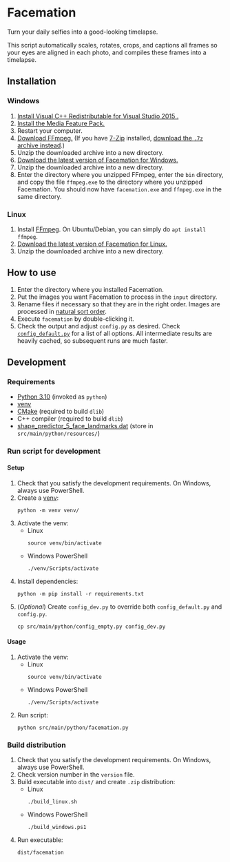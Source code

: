 # Facemation
Turn your daily selfies into a good-looking timelapse.

This script automatically scales, rotates, crops, and captions all frames so your eyes are aligned in each photo, and
compiles these frames into a timelapse.

## Installation
### Windows
1. [Install  Visual C++ Redistributable for Visual Studio 2015 .](https://www.microsoft.com/en-us/download/details.aspx?id=48145)
2. [Install the Media Feature Pack.](https://support.microsoft.com/en-us/topic/media-feature-pack-list-for-windows-n-editions-c1c6fffa-d052-8338-7a79-a4bb980a700a)
3. Restart your computer.
4. [Download FFmpeg.](https://www.gyan.dev/ffmpeg/builds/ffmpeg-release-essentials.zip)
   (If you have [7-Zip](https://www.7-zip.org/) installed,
   [download the `.7z` archive instead](https://www.gyan.dev/ffmpeg/builds/ffmpeg-git-essentials.7z).)
5. Unzip the downloaded archive into a new directory.
6. [Download the latest version of Facemation for Windows.](https://github.com/FWDekker/facemation/releases/latest)
7. Unzip the downloaded archive into a new directory.
8. Enter the directory where you unzipped FFmpeg, enter the `bin` directory, and copy the file `ffmpeg.exe` to the
   directory where you unzipped Facemation.
   You should now have `facemation.exe` and `ffmpeg.exe` in the same directory.

### Linux
1. Install [FFmpeg](https://ffmpeg.org/).
   On Ubuntu/Debian, you can simply do `apt install ffmpeg`.
2. [Download the latest version of Facemation for Linux.](https://github.com/FWDekker/facemation/releases/latest)
3. Unzip the downloaded archive into a new directory.

## How to use
1. Enter the directory where you installed Facemation.
2. Put the images you want Facemation to process in the `input` directory.
3. Rename files if necessary so that they are in the right order.
   Images are processed in [natural sort order](https://en.wikipedia.org/wiki/Natural_sort_order).
4. Execute `facemation` by double-clicking it.
5. Check the output and adjust `config.py` as desired.
   Check [`config_default.py`](https://github.com/FWDekker/facemation/blob/master/src/main/resources/config_default.py)
   for a list of all options.
   All intermediate results are heavily cached, so subsequent runs are much faster.

## Development
### Requirements
* [Python 3.10](https://www.python.org/) (invoked as `python`)
* [venv](https://docs.python.org/3/tutorial/venv.html)
* [CMake](https://cmake.org/) (required to build `dlib`)
* C++ compiler (required to build `dlib`)
* [shape_predictor_5_face_landmarks.dat](http://dlib.net/files/shape_predictor_5_face_landmarks.dat.bz2)
  (store in `src/main/python/resources/`)

### Run script for development
#### Setup
1. Check that you satisfy the development requirements.
   On Windows, always use PowerShell.
2. Create a [venv](https://docs.python.org/3/tutorial/venv.html):
   ```shell
   python -m venv venv/
   ```
3. Activate the venv:
    * Linux
      ```shell
      source venv/bin/activate
      ```
    * Windows PowerShell
      ```shell
      ./venv/Scripts/activate
      ```
4. Install dependencies:
   ```shell
   python -m pip install -r requirements.txt
   ```
5. (_Optional_) Create `config_dev.py` to override both `config_default.py` and `config.py`.
   ```shell
   cp src/main/python/config_empty.py config_dev.py
   ```

#### Usage
1. Activate the venv:
    * Linux
      ```shell
      source venv/bin/activate
      ```
    * Windows PowerShell
      ```shell
      ./venv/Scripts/activate
      ```
2. Run script:
   ```shell
   python src/main/python/facemation.py
   ```

### Build distribution
1. Check that you satisfy the development requirements.
   On Windows, always use PowerShell.
2. Check version number in the `version` file.
3. Build executable into `dist/` and create `.zip` distribution:
   * Linux
     ```shell
     ./build_linux.sh
     ```
   * Windows PowerShell
     ```shell
     ./build_windows.ps1
     ```
4. Run executable:
   ```shell
   dist/facemation
   ```
